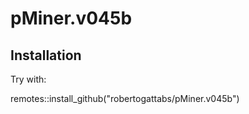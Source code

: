 # pMiner.v045b

## Installation

Try with:
  
  
  remotes::install_github("robertogattabs/pMiner.v045b") 
  
  